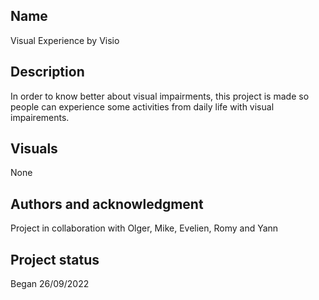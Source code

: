 ## Name
Visual Experience by Visio

## Description
In order to know better about visual impairments, this project is made so people can experience some activities from daily life with visual impairements. 

## Visuals

None

## Authors and acknowledgment

Project in collaboration with Olger, Mike, Evelien, Romy and Yann

## Project status

Began 26/09/2022
